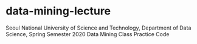 # data-mining-lecture

Seoul National University of Science and Technology, Department of Data Science, Spring Semester 2020 Data Mining Class Practice Code
